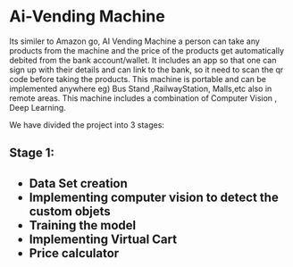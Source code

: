 <h1>Ai-Vending Machine</h1>
  
 Its similer to Amazon go, AI Vending Machine a person can take any products from the machine and the price of the products get automatically debited from the bank account/wallet. It includes an app so that one can sign up with their details and can link to the bank, so it need to scan the qr code before taking the products. This machine is portable and can be implemented anywhere eg) Bus Stand ,RailwayStation, Malls,etc also in remote areas. This machine includes a combination of Computer Vision , Deep Learning.
 
 We have divided the project into 3 stages:
 
 <h2> Stage 1: <h2>
  
 * Data Set creation
 * Implementing computer vision to detect the custom objets
 * Training the model
 * Implementing Virtual Cart 
 * Price calculator
